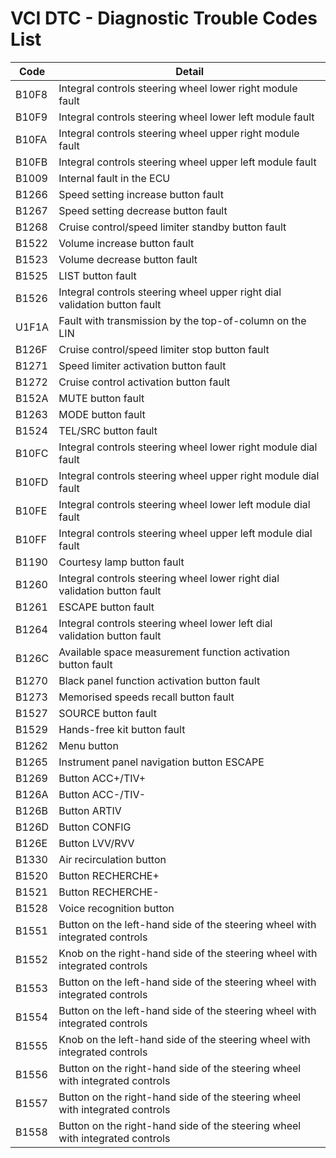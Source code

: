 # VCI DTC - Diagnostic Trouble Codes List

| Code | Detail |
| - | - |
| B10F8 | Integral controls steering wheel lower right module fault |
| B10F9 | Integral controls steering wheel lower left module fault |
| B10FA | Integral controls steering wheel upper right module fault |
| B10FB | Integral controls steering wheel upper left module fault |
| B1009 | Internal fault in the ECU |
| B1266 | Speed setting increase button fault |
| B1267 | Speed setting decrease button fault |
| B1268 | Cruise control/speed limiter standby button fault |
| B1522 | Volume increase button fault |
| B1523 | Volume decrease button fault |
| B1525 | LIST button fault |
| B1526 | Integral controls steering wheel upper right dial validation button fault |
| U1F1A | Fault with transmission by the top-of-column on the LIN |
| B126F | Cruise control/speed limiter stop button fault |
| B1271 | Speed limiter activation button fault |
| B1272 | Cruise control activation button fault |
| B152A | MUTE button fault |
| B1263 | MODE button fault |
| B1524 | TEL/SRC button fault |
| B10FC | Integral controls steering wheel lower right module dial fault |
| B10FD | Integral controls steering wheel upper right module dial fault |
| B10FE | Integral controls steering wheel lower left module dial fault |
| B10FF | Integral controls steering wheel upper left module dial fault |
| B1190 | Courtesy lamp button fault |
| B1260 | Integral controls steering wheel lower right dial validation button fault |
| B1261 | ESCAPE button fault |
| B1264 | Integral controls steering wheel lower left dial validation button fault |
| B126C | Available space measurement function activation button fault |
| B1270 | Black panel function activation button fault |
| B1273 | Memorised speeds recall button fault |
| B1527 | SOURCE button fault |
| B1529 | Hands-free kit button fault |
| B1262 | Menu button |
| B1265 | Instrument panel navigation button ESCAPE |
| B1269 | Button ACC+/TIV+ |
| B126A | Button ACC-/TIV- |
| B126B | Button ARTIV |
| B126D | Button CONFIG |
| B126E | Button LVV/RVV |
| B1330 | Air recirculation button |
| B1520 | Button RECHERCHE+ |
| B1521 | Button RECHERCHE- |
| B1528 | Voice recognition button |
| B1551 | Button on the left-hand side of the steering wheel with integrated controls |
| B1552 | Knob on the right-hand side of the steering wheel with integrated controls |
| B1553 | Button on the left-hand side of the steering wheel with integrated controls |
| B1554 | Button on the left-hand side of the steering wheel with integrated controls |
| B1555 | Knob on the left-hand side of the steering wheel with integrated controls |
| B1556 | Button on the right-hand side of the steering wheel with integrated controls |
| B1557 | Button on the right-hand side of the steering wheel with integrated controls |
| B1558 | Button on the right-hand side of the steering wheel with integrated controls |
